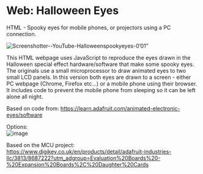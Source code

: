 # Web: Halloween Eyes
HTML - Spooky eyes for mobile phones, or projectors using a PC connection.            

![Screenshotter--YouTube-Halloweenspookyeyes-0’01”](https://user-images.githubusercontent.com/1586332/175858924-57c5fe20-0b69-44a5-b00c-2573b8b5228d.jpg)


This HTML webpage uses JavaScript to reproduce the eyes drawn in the Halloween special effect hardware/software that make some spooky eyes.
The originals use a small microprocessor to draw animated eyes to two small LCD panels. In this version both eyes are drawn to a screen - either PC webpage (Chrome, Firefox etc...) or a mobile phone using their browser.
It includes code to prevent the mobile phone from sleeping so it can be left alone all night.

Based on code from: https://learn.adafruit.com/animated-electronic-eyes/software           

Options:             
![image](https://user-images.githubusercontent.com/1586332/175859605-972bfa3c-43f0-434a-a757-74f09f4e745a.png)

Based on the MCU project:           
https://www.digikey.co.uk/en/products/detail/adafruit-industries-llc/3813/8687222?utm_adgroup=Evaluation%20Boards%20-%20Expansion%20Boards%2C%20Daughter%20Cards



